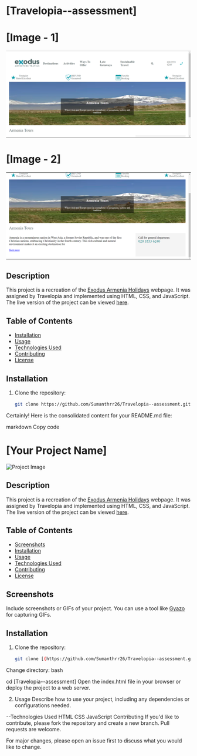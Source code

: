 

# [Travelopia--assessment]

# [Image - 1]
![Project Image](https://github.com/Sumanthrr26/Travelopia--assessment/blob/main/images/Project-img.png)

# [Image - 2]
![Project Image](https://github.com/Sumanthrr26/Travelopia--assessment/blob/main/images/Project-img2.png)

## Description

This project is a recreation of the [Exodus Armenia Holidays](https://www.exodus.co.uk/destinations/europe-holidays/armenia-holidays) webpage. It was assigned by Travelopia and implemented using HTML, CSS, and JavaScript. The live version of the project can be viewed [here](https://656f02078498de04b260e1e8--dainty-clafoutis-d21106.netlify.app/).

## Table of Contents


- [Installation](#installation)
- [Usage](#usage)
- [Technologies Used](#technologies-used)
- [Contributing](#contributing)
- [License](#license)


## Installation

1. Clone the repository:
   ```bash
   git clone https://github.com/Sumanthrr26/Travelopia--assessment.git


Certainly! Here is the consolidated content for your README.md file:

markdown
Copy code
# [Your Project Name]

![Project Image](link-to-your-project-image)

## Description

This project is a recreation of the [Exodus Armenia Holidays](https://www.exodus.co.uk/destinations/europe-holidays/armenia-holidays) webpage. It was assigned by Travelopia and implemented using HTML, CSS, and JavaScript. The live version of the project can be viewed [here](https://656f02078498de04b260e1e8--dainty-clafoutis-d21106.netlify.app/).

## Table of Contents

- [Screenshots](#screenshots)
- [Installation](#installation)
- [Usage](#usage)
- [Technologies Used](#technologies-used)
- [Contributing](#contributing)
- [License](#license)

## Screenshots

Include screenshots or GIFs of your project. You can use a tool like [Gyazo](https://gyazo.com/) for capturing GIFs.

## Installation

1. Clone the repository:
   ```bash
   git clone [(https://github.com/Sumanthrr26/Travelopia--assessment.git)]
Change directory:
bash

cd [Travelopia--assessment]
Open the index.html file in your browser or deploy the project to a web server.

2. Usage
Describe how to use your project, including any dependencies or configurations needed.

--Technologies Used
HTML
CSS
JavaScript
Contributing
If you'd like to contribute, please fork the repository and create a new branch. Pull requests are welcome.

For major changes, please open an issue first to discuss what you would like to change.
